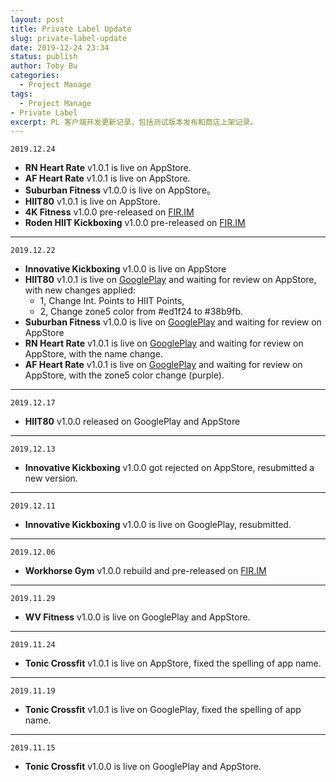 ```yaml
---
layout: post
title: Private Label Update
slug: private-label-update
date: 2019-12-24 23:34
status: publish
author: Toby Bu
categories: 
  - Project Manage
tags: 
  - Project Manage
- Private Label
excerpt: PL 客户端开发更新记录，包括测试版本发布和商店上架记录。
---
```


`2019.12.24`
- **RN Heart Rate** v1.0.1 is live on AppStore.
- **AF Heart Rate** v1.0.1 is live  on AppStore.
- **Suburban Fitness** v1.0.0 is live on AppStore。
- **HIIT80** v1.0.1 is live on AppStore.
- **4K Fitness** v1.0.0 pre-released on [FIR.IM][1]
- **Roden HIIT Kickboxing** v1.0.0 pre-released on [FIR.IM][2]
---- 
`2019.12.22`
- **Innovative Kickboxing** v1.0.0 is live on AppStore
- **HIIT80** v1.0.1 is live on [GooglePlay][3] and waiting for review on AppStore, with new changes applied: 
	- 1, Change Int. Points to HIIT Points, 
	- 2, Change zone5 color from #ed1f24 to #38b9fb.
- **Suburban Fitness** v1.0.0 is live on [GooglePlay][4] and waiting for review on AppStore
- **RN Heart Rate** v1.0.1 is live on [GooglePlay][5] and waiting for review on AppStore, with the name change.
- **AF Heart Rate** v1.0.1 is live on [GooglePlay][6] and waiting for review on AppStore, with the zone5 color change (purple).
---- 
`2019.12.17`
- **HIIT80** v1.0.0 released on GooglePlay and AppStore
---- 
`2019.12.13`
- **Innovative Kickboxing** v1.0.0 got rejected on AppStore, resubmitted a new version.
---- 
`2019.12.11`
- **Innovative Kickboxing** v1.0.0 is live on GooglePlay, resubmitted.
---- 
`2019.12.06`
- **Workhorse Gym** v1.0.0 rebuild and pre-released on [FIR.IM][7]
---- 
`2019.11.29`
- **WV Fitness** v1.0.0 is live on GooglePlay and AppStore.
---- 
`2019.11.24`
- **Tonic Crossfit** v1.0.1 is live on AppStore, fixed the spelling of app name.
---- 
`2019.11.19`
- **Tonic Crossfit** v1.0.1 is live on GooglePlay, fixed the spelling of app name.
---- 
`2019.11.15`
- **Tonic Crossfit** v1.0.0 is live on GooglePlay and AppStore.

[1]:	https://fir.im/4kfitness
[2]:	https://fir.im/roden
[3]:	https://play.google.com/store/apps/details?id=net.ncitglobal.hiit80
[4]:	https://play.google.com/store/apps/details?id=net.ncitglobal.suburbanfitness
[5]:	https://play.google.com/store/apps/details?id=net.ncitglobal.ridenation
[6]:	https://play.google.com/store/apps/details?id=net.ncitglobal.afheartrate
[7]:	https://fir.im/workhorse